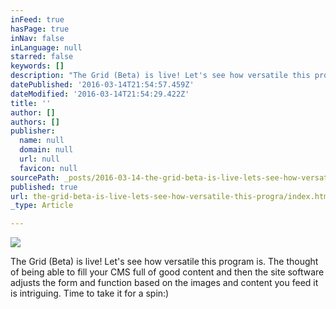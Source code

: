 ```yaml
---
inFeed: true
hasPage: true
inNav: false
inLanguage: null
starred: false
keywords: []
description: "The Grid (Beta) is live! Let's see how versatile this program is. The thought of being able to fill your CMS full of good content and then the site software adjusts the form and function based on the images and content you feed it is intriguing. Time to take it for a spin:) \_"
datePublished: '2016-03-14T21:54:57.459Z'
dateModified: '2016-03-14T21:54:29.422Z'
title: ''
author: []
authors: []
publisher:
  name: null
  domain: null
  url: null
  favicon: null
sourcePath: _posts/2016-03-14-the-grid-beta-is-live-lets-see-how-versatile-this-progra.md
published: true
url: the-grid-beta-is-live-lets-see-how-versatile-this-progra/index.html
_type: Article

---
```

![](https://the-grid-user-content.s3-us-west-2.amazonaws.com/9d004d7b-9346-480f-beed-cfa84490de0a.jpg)

The Grid (Beta) is live! Let's see how versatile this program is. The thought of being able to fill your CMS full of good content and then the site software adjusts the form and function based on the images and content you feed it is intriguing. Time to take it for a spin:)